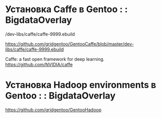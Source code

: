 
# Установка Caffe в Gentoo : : BigdataOverlay
/dev-libs/caffe/caffe-9999.ebuild	

https://github.com/gridgentoo/GentooCaffe/blob/master/dev-libs/caffe/caffe-9999.ebuild

Caffe: a fast open framework for deep learning.
https://github.com/NVIDIA/caffe

# Установка Hadoop environments в Gentoo : : BigdataOverlay
https://github.com/gridgentoo/GentooHadoop

